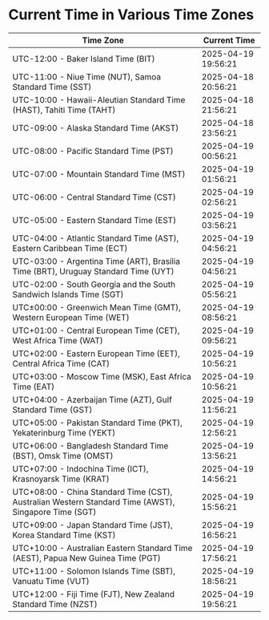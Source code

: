 # Current Time in Various Time Zones

| Time Zone | Current Time |
|-----------|--------------|
| UTC-12:00 - Baker Island Time (BIT) | 2025-04-19 19:56:21 |
| UTC-11:00 - Niue Time (NUT), Samoa Standard Time (SST) | 2025-04-18 20:56:21 |
| UTC-10:00 - Hawaii-Aleutian Standard Time (HAST), Tahiti Time (TAHT) | 2025-04-18 21:56:21 |
| UTC-09:00 - Alaska Standard Time (AKST) | 2025-04-18 23:56:21 |
| UTC-08:00 - Pacific Standard Time (PST) | 2025-04-19 00:56:21 |
| UTC-07:00 - Mountain Standard Time (MST) | 2025-04-19 01:56:21 |
| UTC-06:00 - Central Standard Time (CST) | 2025-04-19 02:56:21 |
| UTC-05:00 - Eastern Standard Time (EST) | 2025-04-19 03:56:21 |
| UTC-04:00 - Atlantic Standard Time (AST), Eastern Caribbean Time (ECT) | 2025-04-19 04:56:21 |
| UTC-03:00 - Argentina Time (ART), Brasília Time (BRT), Uruguay Standard Time (UYT) | 2025-04-19 04:56:21 |
| UTC-02:00 - South Georgia and the South Sandwich Islands Time (SGT) | 2025-04-19 05:56:21 |
| UTC±00:00 - Greenwich Mean Time (GMT), Western European Time (WET) | 2025-04-19 08:56:21 |
| UTC+01:00 - Central European Time (CET), West Africa Time (WAT) | 2025-04-19 09:56:21 |
| UTC+02:00 - Eastern European Time (EET), Central Africa Time (CAT) | 2025-04-19 10:56:21 |
| UTC+03:00 - Moscow Time (MSK), East Africa Time (EAT) | 2025-04-19 10:56:21 |
| UTC+04:00 - Azerbaijan Time (AZT), Gulf Standard Time (GST) | 2025-04-19 11:56:21 |
| UTC+05:00 - Pakistan Standard Time (PKT), Yekaterinburg Time (YEKT) | 2025-04-19 12:56:21 |
| UTC+06:00 - Bangladesh Standard Time (BST), Omsk Time (OMST) | 2025-04-19 13:56:21 |
| UTC+07:00 - Indochina Time (ICT), Krasnoyarsk Time (KRAT) | 2025-04-19 14:56:21 |
| UTC+08:00 - China Standard Time (CST), Australian Western Standard Time (AWST), Singapore Time (SGT) | 2025-04-19 15:56:21 |
| UTC+09:00 - Japan Standard Time (JST), Korea Standard Time (KST) | 2025-04-19 16:56:21 |
| UTC+10:00 - Australian Eastern Standard Time (AEST), Papua New Guinea Time (PGT) | 2025-04-19 17:56:21 |
| UTC+11:00 - Solomon Islands Time (SBT), Vanuatu Time (VUT) | 2025-04-19 18:56:21 |
| UTC+12:00 - Fiji Time (FJT), New Zealand Standard Time (NZST) | 2025-04-19 19:56:21 |
